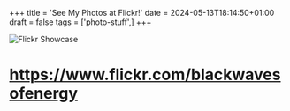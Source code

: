 +++
title = 'See My Photos at Flickr!'
date = 2024-05-13T18:14:50+01:00
draft = false
tags = ['photo-stuff',]
+++

![Flickr Showcase](https://i.imgur.com/PlD5ZoP.png)

# https://www.flickr.com/blackwavesofenergy